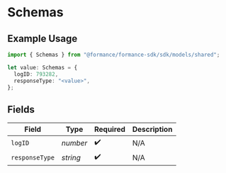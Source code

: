 # Schemas

## Example Usage

```typescript
import { Schemas } from "@formance/formance-sdk/sdk/models/shared";

let value: Schemas = {
  logID: 793282,
  responseType: "<value>",
};
```

## Fields

| Field              | Type               | Required           | Description        |
| ------------------ | ------------------ | ------------------ | ------------------ |
| `logID`            | *number*           | :heavy_check_mark: | N/A                |
| `responseType`     | *string*           | :heavy_check_mark: | N/A                |